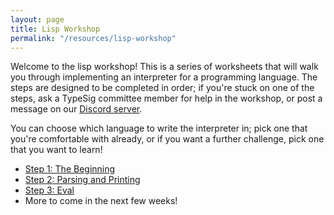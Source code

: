 ```yaml
---
layout: page
title: Lisp Workshop
permalink: "/resources/lisp-workshop"
---
```

Welcome to the lisp workshop! This is a series of worksheets that will walk you through implementing an interpreter for a programming language. The steps are designed to be completed in order; if you're stuck on one of the steps, ask a TypeSig committee member for help in the workshop, or post a message on our [Discord server][discord].

You can choose which language to write the interpreter in; pick one that you're comfortable with already, or if you want a further challenge, pick one that you want to learn!

- [Step 1: The Beginning](lisp-workshop/step1)
- [Step 2: Parsing and Printing](lisp-workshop/step2)
- [Step 3: Eval](lisp-workshop/step3)
- More to come in the next few weeks!

[discord]: {{site.social.discord}}
